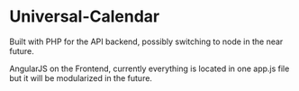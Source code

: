 # Universal-Calendar

Built with PHP for the API backend, possibly switching to node in the near future.

AngularJS on the Frontend, currently everything is located in one app.js file but it will be modularized in the future.
